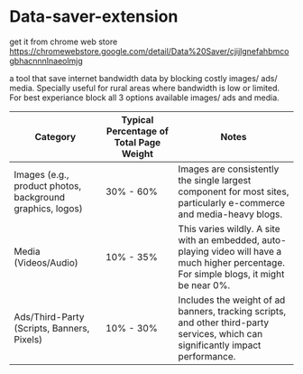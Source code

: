 # Data-saver-extension
get it from chrome web store https://chromewebstore.google.com/detail/Data%20Saver/cjijlgnefahbmcogbhacnnnlnaeolmjg

a tool that save internet bandwidth data by blocking costly images/ ads/ media. Specially useful for rural areas where bandwidth is low or limited.
For best experiance block all 3 options available images/ ads and media.

| **Category** | **Typical Percentage of Total Page Weight** | **Notes** |
|--------------|---------------------------------------------|------------|
| Images (e.g., product photos, background graphics, logos) | 30% - 60% | Images are consistently the single largest component for most sites, particularly e-commerce and media-heavy blogs. |
| Media (Videos/Audio) | 10% - 35% | This varies wildly. A site with an embedded, auto-playing video will have a much higher percentage. For simple blogs, it might be near 0%. |
| Ads/Third-Party (Scripts, Banners, Pixels) | 10% - 30% | Includes the weight of ad banners, tracking scripts, and other third-party services, which can significantly impact performance. |
